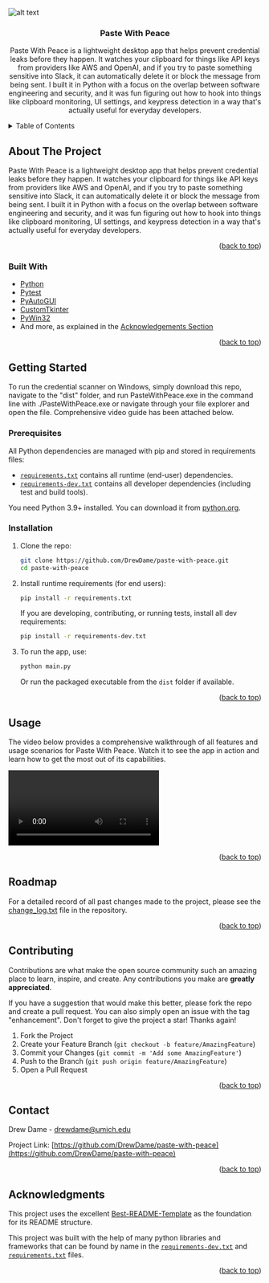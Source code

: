 <!-- Improved compatibility of back to top link: See: https://github.com/othneildrew/Best-README-Template/pull/73 -->
<a id="readme-top"></a>
<!--
*** Thanks for checking out the Best-README-Template. If you have a suggestion
*** that would make this better, please fork the repo and create a pull request
*** or simply open an issue with the tag "enhancement".
*** Don't forget to give the project a star!
*** Thanks again! Now go create something AMAZING! :D
-->



<!-- PROJECT SHIELDS -->
<!--
*** I'm using markdown "reference style" links for readability.
*** Reference links are enclosed in brackets [ ] instead of parentheses ( ).
*** See the bottom of this document for the declaration of the reference variables
*** for contributors-url, forks-url, etc. This is an optional, concise syntax you may use.
*** https://www.markdownguide.org/basic-syntax/#reference-style-links
-->
<!-- [![Contributors][contributors-shield]][contributors-url]
[![Forks][forks-shield]][forks-url]
[![Stargazers][stars-shield]][stars-url]
[![Issues][issues-shield]][issues-url]
[![project_license][license-shield]][license-url]
[![LinkedIn][linkedin-shield]][linkedin-url] -->



<!-- PROJECT LOGO
<br />
<div align="center">
  <a href="https://github.com/DrewDame/paste-with-peace">
    <img src="images/logo.png" alt="Logo" width="80" height="80">
  </a> -->

![alt text](Animationv3.gif)

<h3 align="center">Paste With Peace</h3>

  <p align="center">
    Paste With Peace is a lightweight desktop app that helps prevent credential leaks before they happen. It watches your clipboard for things like API keys from providers like AWS and OpenAI, and if you try to paste something sensitive into Slack, it can automatically delete it or block the message from being sent. I built it in Python with a focus on the overlap between software engineering and security, and it was fun figuring out how to hook into things like clipboard monitoring, UI settings, and keypress detection in a way that's actually useful for everyday developers.
    <br />
  </p>
</div>



<!-- TABLE OF CONTENTS -->
<details>
  <summary>Table of Contents</summary>
  <ol>
    <li>
      <a href="#about-the-project">About The Project</a>
      <ul>
        <li><a href="#built-with">Built With</a></li>
      </ul>
    </li>
    <li>
      <a href="#getting-started">Getting Started</a>
      <ul>
        <li><a href="#prerequisites">Prerequisites</a></li>
        <li><a href="#installation">Installation</a></li>
      </ul>
    </li>
    <li><a href="#usage">Usage</a></li>
    <li><a href="#roadmap">Roadmap</a></li>
    <li><a href="#contributing">Contributing</a></li>
    <li><a href="#contact">Contact</a></li>
    <li><a href="#acknowledgments">Acknowledgments</a></li>
  </ol>
</details>



<!-- ABOUT THE PROJECT -->
## About The Project

Paste With Peace is a lightweight desktop app that helps prevent credential leaks before they happen. It watches your clipboard for things like API keys from providers like AWS and OpenAI, and if you try to paste something sensitive into Slack, it can automatically delete it or block the message from being sent. I built it in Python with a focus on the overlap between software engineering and security, and it was fun figuring out how to hook into things like clipboard monitoring, UI settings, and keypress detection in a way that's actually useful for everyday developers.

<p align="right">(<a href="#readme-top">back to top</a>)</p>



### Built With

- [Python](https://python.org)
- [Pytest](https://docs.pytest.org)
- [PyAutoGUI](https://pyautogui.readthedocs.io/en/latest/)
- [CustomTkinter](https://github.com/TomSchimansky/CustomTkinter)
- [PyWin32](https://github.com/mhammond/pywin32)
- And more, as explained in the <a href="#acknowledgments">Acknowledgements Section</a>

<p align="right">(<a href="#readme-top">back to top</a>)</p>



<!-- GETTING STARTED -->
## Getting Started

To run the credential scanner on Windows, simply download this repo, navigate to the "dist" folder, and run PasteWithPeace.exe in the command line with ./PasteWithPeace.exe or navigate through your file explorer and open the file. Comprehensive video guide has been attached below.

### Prerequisites

All Python dependencies are managed with pip and stored in requirements files:

- [`requirements.txt`](requirements.txt) contains all runtime (end-user) dependencies.
- [`requirements-dev.txt`](requirements-dev.txt) contains all developer dependencies (including test and build tools).

You need Python 3.9+ installed. You can download it from [python.org](https://www.python.org/downloads/).

### Installation

1. Clone the repo:
   ```sh
   git clone https://github.com/DrewDame/paste-with-peace.git
   cd paste-with-peace
   ```
2. Install runtime requirements (for end users):
   ```sh
   pip install -r requirements.txt
   ```
   If you are developing, contributing, or running tests, install all dev requirements:
   ```sh
   pip install -r requirements-dev.txt
   ```

3. To run the app, use:
   ```sh
   python main.py
   ```
   Or run the packaged executable from the `dist` folder if available.

<p align="right">(<a href="#readme-top">back to top</a>)</p>



<!-- USAGE EXAMPLES -->
## Usage

The video below provides a comprehensive walkthrough of all features and usage scenarios for Paste With Peace. Watch it to see the app in action and learn how to get the most out of its capabilities.

<video controls src="PasteWithPeaceExplanation.mp4" title="Paste With Peace Feature Walkthrough"></video>

<p align="right">(<a href="#readme-top">back to top</a>)</p>


<!-- ROADMAP -->
## Roadmap

For a detailed record of all past changes made to the project, please see the [change_log.txt](change_log.txt) file in the repository.

<p align="right">(<a href="#readme-top">back to top</a>)</p>



<!-- CONTRIBUTING -->
## Contributing

Contributions are what make the open source community such an amazing place to learn, inspire, and create. Any contributions you make are **greatly appreciated**.

If you have a suggestion that would make this better, please fork the repo and create a pull request. You can also simply open an issue with the tag "enhancement".
Don't forget to give the project a star! Thanks again!

1. Fork the Project
2. Create your Feature Branch (`git checkout -b feature/AmazingFeature`)
3. Commit your Changes (`git commit -m 'Add some AmazingFeature'`)
4. Push to the Branch (`git push origin feature/AmazingFeature`)
5. Open a Pull Request

<p align="right">(<a href="#readme-top">back to top</a>)</p>

<!-- CONTACT -->
## Contact

Drew Dame - drewdame@umich.edu

Project Link: [https://github.com/DrewDame/paste-with-peace](https://github.com/DrewDame/paste-with-peace)

<p align="right">(<a href="#readme-top">back to top</a>)</p>



<!-- ACKNOWLEDGMENTS -->
## Acknowledgments

This project uses the excellent [Best-README-Template](https://github.com/othneildrew/Best-README-Template/tree/main) as the foundation for its README structure.

This project was built with the help of many python libraries and frameworks that can be found by name in the [`requirements-dev.txt`](requirements-dev.txt) and [`requirements.txt`](requirements.txt) files.

<p align="right">(<a href="#readme-top">back to top</a>)</p>



<!-- MARKDOWN LINKS & IMAGES -->
<!-- https://www.markdownguide.org/basic-syntax/#reference-style-links -->
[contributors-shield]: https://img.shields.io/github/contributors/DrewDame/paste-with-peace.svg?style=for-the-badge
[contributors-url]: https://github.com/DrewDame/paste-with-peace/graphs/contributors
[forks-shield]: https://img.shields.io/github/forks/DrewDame/paste-with-peace.svg?style=for-the-badge
[forks-url]: https://github.com/DrewDame/paste-with-peace/network/members
[stars-shield]: https://img.shields.io/github/stars/DrewDame/paste-with-peace.svg?style=for-the-badge
[stars-url]: https://github.com/DrewDame/paste-with-peace/stargazers
[issues-shield]: https://img.shields.io/github/issues/DrewDame/paste-with-peace.svg?style=for-the-badge
[issues-url]: https://github.com/DrewDame/paste-with-peace/issues
[license-shield]: https://img.shields.io/github/license/DrewDame/paste-with-peace.svg?style=for-the-badge
[license-url]: https://github.com/DrewDame/paste-with-peace/blob/master/LICENSE.txt
[linkedin-shield]: https://img.shields.io/badge/-LinkedIn-black.svg?style=for-the-badge&logo=linkedin&colorB=555
[linkedin-url]: https://linkedin.com/in/drewj-dame
[product-screenshot]: images/screenshot.png
[Next.js]: https://img.shields.io/badge/next.js-000000?style=for-the-badge&logo=nextdotjs&logoColor=white
[Next-url]: https://nextjs.org/
[React.js]: https://img.shields.io/badge/React-20232A?style=for-the-badge&logo=react&logoColor=61DAFB
[React-url]: https://reactjs.org/
[Vue.js]: https://img.shields.io/badge/Vue.js-35495E?style=for-the-badge&logo=vuedotjs&logoColor=4FC08D
[Vue-url]: https://vuejs.org/
[Angular.io]: https://img.shields.io/badge/Angular-DD0031?style=for-the-badge&logo=angular&logoColor=white
[Angular-url]: https://angular.io/
[Svelte.dev]: https://img.shields.io/badge/Svelte-4A4A55?style=for-the-badge&logo=svelte&logoColor=FF3E00
[Svelte-url]: https://svelte.dev/
[Laravel.com]: https://img.shields.io/badge/Laravel-FF2D20?style=for-the-badge&logo=laravel&logoColor=white
[Laravel-url]: https://laravel.com
[Bootstrap.com]: https://img.shields.io/badge/Bootstrap-563D7C?style=for-the-badge&logo=bootstrap&logoColor=white
[Bootstrap-url]: https://getbootstrap.com
[JQuery.com]: https://img.shields.io/badge/jQuery-0769AD?style=for-the-badge&logo=jquery&logoColor=white
[JQuery-url]: https://jquery.com
[Python]: https://upload.wikimedia.org/wikipedia/commons/thumb/c/c3/Python-logo-notext.svg/150px-Python-logo-notext.svg.png
[Python-url]: https://python.org
[Pytest]: https://miro.medium.com/v2/resize:fit:800/1*F2BHs6p9erpiGKro5Pg1uQ.png
[Pytest-url]: https://docs.pytest.org
[PyAutoGUI]: https://
[Pyautogui-url]: https://pyautogui.readthedocs.io/en/latest/